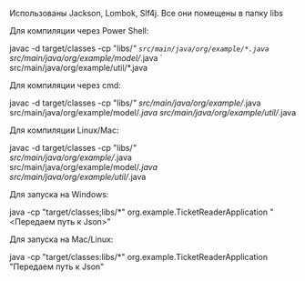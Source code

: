 Использованы Jackson, Lombok, Slf4j. Все они помещены в папку libs

Для компиляции через Power Shell:

javac -d target/classes -cp "libs/*" `
    src/main/java/org/example/*.java `
    src/main/java/org/example/model/*.java `
    src/main/java/org/example/util/*.java


Для компиляции через cmd:

javac -d target/classes -cp "libs/*" src/main/java/org/example/*.java src/main/java/org/example/model/*.java src/main/java/org/example/util/*.java



Для компиляции Linux/Mac:

javac -d target/classes -cp "libs/*" \
    src/main/java/org/example/*.java \
    src/main/java/org/example/model/*.java \
    src/main/java/org/example/util/*.java



Для запуска на Windows:

java -cp "target/classes;libs/*" org.example.TicketReaderApplication "<Передаем путь к Json>"



Для запуска на Mac/Linux:

java -cp "target/classes:libs/*" org.example.TicketReaderApplication "Передаем путь к Json"
